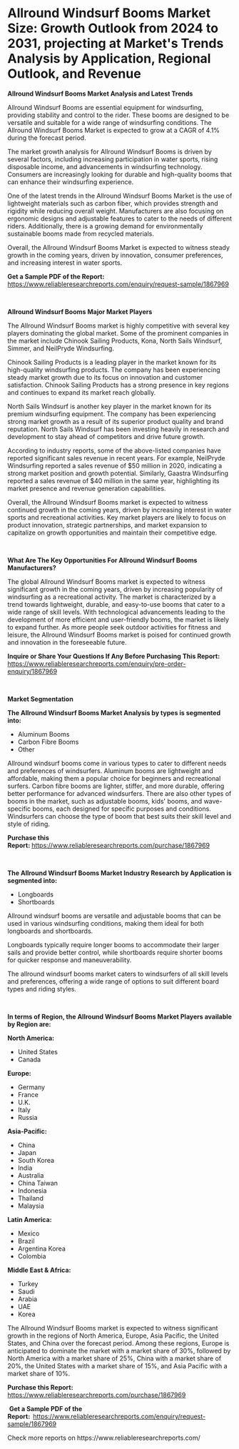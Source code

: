 <p><h1>Allround Windsurf Booms Market Size: Growth Outlook from 2024 to 2031, projecting at Market's Trends Analysis by Application, Regional Outlook, and Revenue</h1></p><p><strong>Allround Windsurf Booms Market Analysis and Latest Trends</strong></p>
<p><p>Allround Windsurf Booms are essential equipment for windsurfing, providing stability and control to the rider. These booms are designed to be versatile and suitable for a wide range of windsurfing conditions. The Allround Windsurf Booms Market is expected to grow at a CAGR of 4.1% during the forecast period. </p><p>The market growth analysis for Allround Windsurf Booms is driven by several factors, including increasing participation in water sports, rising disposable income, and advancements in windsurfing technology. Consumers are increasingly looking for durable and high-quality booms that can enhance their windsurfing experience. </p><p>One of the latest trends in the Allround Windsurf Booms Market is the use of lightweight materials such as carbon fiber, which provides strength and rigidity while reducing overall weight. Manufacturers are also focusing on ergonomic designs and adjustable features to cater to the needs of different riders. Additionally, there is a growing demand for environmentally sustainable booms made from recycled materials. </p><p>Overall, the Allround Windsurf Booms Market is expected to witness steady growth in the coming years, driven by innovation, consumer preferences, and increasing interest in water sports.</p></p>
<p><strong>Get a Sample PDF of the Report:&nbsp;</strong> <a href="https://www.reliableresearchreports.com/enquiry/request-sample/1867969">https://www.reliableresearchreports.com/enquiry/request-sample/1867969</a></p>
<p>&nbsp;</p>
<p><strong>Allround Windsurf Booms Major Market Players</strong></p>
<p><p>The Allround Windsurf Booms market is highly competitive with several key players dominating the global market. Some of the prominent companies in the market include Chinook Sailing Products, Kona, North Sails Windsurf, Simmer, and NeilPryde Windsurfing. </p><p>Chinook Sailing Products is a leading player in the market known for its high-quality windsurfing products. The company has been experiencing steady market growth due to its focus on innovation and customer satisfaction. Chinook Sailing Products has a strong presence in key regions and continues to expand its market reach globally.</p><p>North Sails Windsurf is another key player in the market known for its premium windsurfing equipment. The company has been experiencing strong market growth as a result of its superior product quality and brand reputation. North Sails Windsurf has been investing heavily in research and development to stay ahead of competitors and drive future growth.</p><p>According to industry reports, some of the above-listed companies have reported significant sales revenue in recent years. For example, NeilPryde Windsurfing reported a sales revenue of $50 million in 2020, indicating a strong market position and growth potential. Similarly, Gaastra Windsurfing reported a sales revenue of $40 million in the same year, highlighting its market presence and revenue generation capabilities.</p><p>Overall, the Allround Windsurf Booms market is expected to witness continued growth in the coming years, driven by increasing interest in water sports and recreational activities. Key market players are likely to focus on product innovation, strategic partnerships, and market expansion to capitalize on growth opportunities and maintain their competitive edge.</p></p>
<p>&nbsp;</p>
<p><strong>What Are The Key Opportunities For Allround Windsurf Booms Manufacturers?</strong></p>
<p><p>The global Allround Windsurf Booms market is expected to witness significant growth in the coming years, driven by increasing popularity of windsurfing as a recreational activity. The market is characterized by a trend towards lightweight, durable, and easy-to-use booms that cater to a wide range of skill levels. With technological advancements leading to the development of more efficient and user-friendly booms, the market is likely to expand further. As more people seek outdoor activities for fitness and leisure, the Allround Windsurf Booms market is poised for continued growth and innovation in the foreseeable future.</p></p>
<p><strong>Inquire or Share Your Questions If Any Before Purchasing This Report:</strong> <a href="https://www.reliableresearchreports.com/enquiry/pre-order-enquiry/1867969">https://www.reliableresearchreports.com/enquiry/pre-order-enquiry/1867969</a></p>
<p>&nbsp;</p>
<p><strong>Market Segmentation</strong></p>
<p><strong>The Allround Windsurf Booms Market Analysis by types is segmented into:</strong></p>
<p><ul><li>Aluminum Booms</li><li>Carbon Fibre Booms</li><li>Other</li></ul></p>
<p><p>Allround windsurf booms come in various types to cater to different needs and preferences of windsurfers. Aluminum booms are lightweight and affordable, making them a popular choice for beginners and recreational surfers. Carbon fibre booms are lighter, stiffer, and more durable, offering better performance for advanced windsurfers. There are also other types of booms in the market, such as adjustable booms, kids' booms, and wave-specific booms, each designed for specific purposes and conditions. Windsurfers can choose the type of boom that best suits their skill level and style of riding.</p></p>
<p><strong>Purchase this Report:&nbsp;</strong><a href="https://www.reliableresearchreports.com/purchase/1867969">https://www.reliableresearchreports.com/purchase/1867969</a></p>
<p>&nbsp;</p>
<p><strong>The Allround Windsurf Booms Market Industry Research by Application is segmented into:</strong></p>
<p><ul><li>Longboards</li><li>Shortboards</li></ul></p>
<p><p>Allround windsurf booms are versatile and adjustable booms that can be used in various windsurfing conditions, making them ideal for both longboards and shortboards. </p><p>Longboards typically require longer booms to accommodate their larger sails and provide better control, while shortboards require shorter booms for quicker response and maneuverability. </p><p>The allround windsurf booms market caters to windsurfers of all skill levels and preferences, offering a wide range of options to suit different board types and riding styles.</p></p>
<p>&nbsp;</p>
<p><strong>In terms of Region, the Allround Windsurf Booms Market Players available by Region are:</strong></p>
<p>
    <p> <strong> North America: </strong>
        <ul>
            <li>United States</li>
            <li>Canada</li>
        </ul>
        </p> 
    <p> <strong> Europe: </strong>
        <ul>
            <li>Germany</li>
            <li>France</li>
            <li>U.K.</li>
            <li>Italy</li>
            <li>Russia</li>
        </ul>
        </p> 
    <p> <strong> Asia-Pacific: </strong>
        <ul>
            <li>China</li>
            <li>Japan</li>
            <li>South Korea</li>
            <li>India</li>
            <li>Australia</li>
            <li>China Taiwan</li>
            <li>Indonesia</li>
            <li>Thailand</li>
            <li>Malaysia</li>
        </ul>
        </p> 
    <p> <strong> Latin America: </strong>
        <ul>
            <li>Mexico</li>
            <li>Brazil</li>
            <li>Argentina Korea</li>
            <li>Colombia</li>
        </ul>
        </p> 
    <p> <strong> Middle East & Africa: </strong>
        <ul>
            <li>Turkey</li>
            <li>Saudi</li>
            <li>Arabia</li>
            <li>UAE</li>
            <li>Korea</li>
        </ul>
    </p>
    </p>
<p><p>The Allround Windsurf Booms market is expected to witness significant growth in the regions of North America, Europe, Asia Pacific, the United States, and China over the forecast period. Among these regions, Europe is anticipated to dominate the market with a market share of 30%, followed by North America with a market share of 25%, China with a market share of 20%, the United States with a market share of 15%, and Asia Pacific with a market share of 10%.</p></p>
<p><strong>Purchase this Report: </strong><a href="https://www.reliableresearchreports.com/purchase/1867969">https://www.reliableresearchreports.com/purchase/1867969</a></p>
<p>&nbsp;<strong>Get a Sample PDF of the Report:&nbsp;&nbsp;</strong><a href="https://www.reliableresearchreports.com/enquiry/request-sample/1867969">https://www.reliableresearchreports.com/enquiry/request-sample/1867969</a></p>
<p><strong></strong></p>
<p>Check more reports on https://www.reliableresearchreports.com/</p>